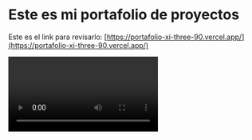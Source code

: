 # Este es mi portafolio de proyectos 
 
 Este es el link para revisarlo: 
[https://portafolio-xi-three-90.vercel.app/](https://portafolio-xi-three-90.vercel.app/)

![Descripción alternativa](gif.mp4)

 
